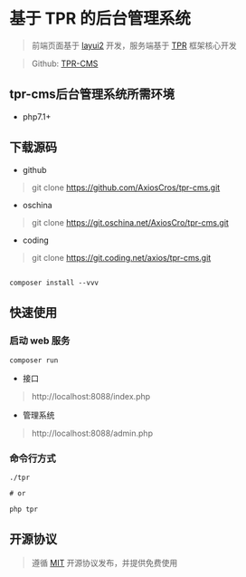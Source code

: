 基于 TPR 的后台管理系统
===============

> 前端页面基于 [layui2](https://www.layui.com/) 开发，服务端基于 [TPR](https://github.com/AxiosCros/tpr) 框架核心开发

> Github: [TPR-CMS](https://github.com/AxiosCros/tpr-cms)

## tpr-cms后台管理系统所需环境
* php7.1+

## 下载源码
* github
> git clone https://github.com/AxiosCros/tpr-cms.git

* oschina
> git clone https://git.oschina.net/AxiosCro/tpr-cms.git

* coding
> git clone https://git.coding.net/axios/tpr-cms.git

##
``` shell
composer install --vvv
```

## 快速使用

### 启动 web 服务
```shell
composer run
```

* 接口
 > http://localhost:8088/index.php
 
* 管理系统
 > http://localhost:8088/admin.php

### 命令行方式

```shell
./tpr

# or

php tpr
```

## 开源协议
> 遵循 [MIT](./LICENSE) 开源协议发布，并提供免费使用